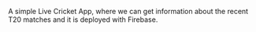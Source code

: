 A simple Live Cricket App, where we can get information about the recent T20 matches and it is deployed with Firebase. 
